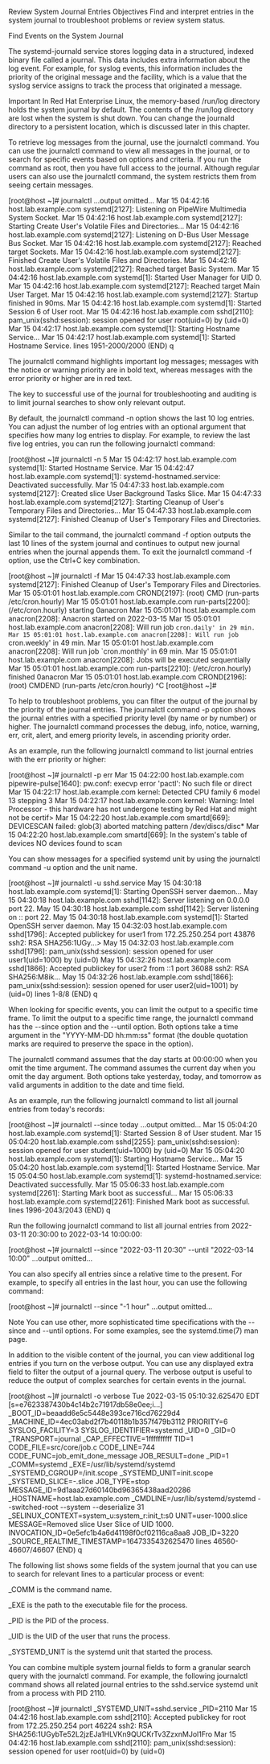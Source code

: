 Review System Journal Entries
Objectives
Find and interpret entries in the system journal to troubleshoot problems or review system status.

Find Events on the System Journal
<!-- The systemd-journald service collects and manages logs in a binary format, making it easy to search and filter logs. -->

The systemd-journald service stores logging data in a structured, indexed binary file called a journal. This data includes extra information about the log event. For example, for syslog events, this information includes the priority of the original message and the facility, which is a value that the syslog service assigns to track the process that originated a message.

Important
In Red Hat Enterprise Linux, the memory-based /run/log directory holds the system journal by default. The contents of the /run/log directory are lost when the system is shut down. You can change the journald directory to a persistent location, which is discussed later in this chapter.

<!-- Example: To make logs persistent, edit /etc/systemd/journald.conf and set Storage=persistent, then restart systemd-journald. -->

To retrieve log messages from the journal, use the journalctl command. You can use the journalctl command to view all messages in the journal, or to search for specific events based on options and criteria. If you run the command as root, then you have full access to the journal. Although regular users can also use the journalctl command, the system restricts them from seeing certain messages.

<!-- Example: View all logs as root -->
<!--
sudo journalctl
-->

[root@host ~]# journalctl
...output omitted...
Mar 15 04:42:16 host.lab.example.com systemd[2127]: Listening on PipeWire Multimedia System Socket.
Mar 15 04:42:16 host.lab.example.com systemd[2127]: Starting Create User's Volatile Files and Directories...
Mar 15 04:42:16 host.lab.example.com systemd[2127]: Listening on D-Bus User Message Bus Socket.
Mar 15 04:42:16 host.lab.example.com systemd[2127]: Reached target Sockets.
Mar 15 04:42:16 host.lab.example.com systemd[2127]: Finished Create User's Volatile Files and Directories.
Mar 15 04:42:16 host.lab.example.com systemd[2127]: Reached target Basic System.
Mar 15 04:42:16 host.lab.example.com systemd[1]: Started User Manager for UID 0.
Mar 15 04:42:16 host.lab.example.com systemd[2127]: Reached target Main User Target.
Mar 15 04:42:16 host.lab.example.com systemd[2127]: Startup finished in 90ms.
Mar 15 04:42:16 host.lab.example.com systemd[1]: Started Session 6 of User root.
Mar 15 04:42:16 host.lab.example.com sshd[2110]: pam_unix(sshd:session): session opened for user root(uid=0) by (uid=0)
Mar 15 04:42:17 host.lab.example.com systemd[1]: Starting Hostname Service...
Mar 15 04:42:17 host.lab.example.com systemd[1]: Started Hostname Service.
lines 1951-2000/2000 (END) q

<!-- journalctl output is paged by default; press q to quit. -->

The journalctl command highlights important log messages; messages with the notice or warning priority are in bold text, whereas messages with the error priority or higher are in red text.

The key to successful use of the journal for troubleshooting and auditing is to limit journal searches to show only relevant output.

By default, the journalctl command -n option shows the last 10 log entries. You can adjust the number of log entries with an optional argument that specifies how many log entries to display. For example, to review the last five log entries, you can run the following journalctl command:

<!-- Example: Show last 5 log entries -->
<!--
journalctl -n 5
-->

[root@host ~]# journalctl -n 5
Mar 15 04:42:17 host.lab.example.com systemd[1]: Started Hostname Service.
Mar 15 04:42:47 host.lab.example.com systemd[1]: systemd-hostnamed.service: Deactivated successfully.
Mar 15 04:47:33 host.lab.example.com systemd[2127]: Created slice User Background Tasks Slice.
Mar 15 04:47:33 host.lab.example.com systemd[2127]: Starting Cleanup of User's Temporary Files and Directories...
Mar 15 04:47:33 host.lab.example.com systemd[2127]: Finished Cleanup of User's Temporary Files and Directories.

Similar to the tail command, the journalctl command -f option outputs the last 10 lines of the system journal and continues to output new journal entries when the journal appends them. To exit the journalctl command -f option, use the Ctrl+C key combination.

<!-- Example: Follow new log entries in real time -->
<!--
journalctl -f
-->

[root@host ~]# journalctl -f
Mar 15 04:47:33 host.lab.example.com systemd[2127]: Finished Cleanup of User's Temporary Files and Directories.
Mar 15 05:01:01 host.lab.example.com CROND[2197]: (root) CMD (run-parts /etc/cron.hourly)
Mar 15 05:01:01 host.lab.example.com run-parts[2200]: (/etc/cron.hourly) starting 0anacron
Mar 15 05:01:01 host.lab.example.com anacron[2208]: Anacron started on 2022-03-15
Mar 15 05:01:01 host.lab.example.com anacron[2208]: Will run job `cron.daily' in 29 min.
Mar 15 05:01:01 host.lab.example.com anacron[2208]: Will run job `cron.weekly' in 49 min.
Mar 15 05:01:01 host.lab.example.com anacron[2208]: Will run job `cron.monthly' in 69 min.
Mar 15 05:01:01 host.lab.example.com anacron[2208]: Jobs will be executed sequentially
Mar 15 05:01:01 host.lab.example.com run-parts[2210]: (/etc/cron.hourly) finished 0anacron
Mar 15 05:01:01 host.lab.example.com CROND[2196]: (root) CMDEND (run-parts /etc/cron.hourly)
​^C
[root@host ~]#

To help to troubleshoot problems, you can filter the output of the journal by the priority of the journal entries. The journalctl command -p option shows the journal entries with a specified priority level (by name or by number) or higher. The journalctl command processes the debug, info, notice, warning, err, crit, alert, and emerg priority levels, in ascending priority order.

As an example, run the following journalctl command to list journal entries with the err priority or higher:

<!-- Example: Show only error and higher priority logs -->
<!--
journalctl -p err
-->

[root@host ~]# journalctl -p err
Mar 15 04:22:00 host.lab.example.com pipewire-pulse[1640]: pw.conf: execvp error 'pactl': No such file or direct
Mar 15 04:22:17 host.lab.example.com kernel: Detected CPU family 6 model 13 stepping 3
Mar 15 04:22:17 host.lab.example.com kernel: Warning: Intel Processor - this hardware has not undergone testing by Red Hat and might not be certif>
Mar 15 04:22:20 host.lab.example.com smartd[669]: DEVICESCAN failed: glob(3) aborted matching pattern /dev/discs/disc*
Mar 15 04:22:20 host.lab.example.com smartd[669]: In the system's table of devices NO devices found to scan

You can show messages for a specified systemd unit by using the journalctl command -u option and the unit name.

<!-- Example: Show logs for sshd service -->
<!--
journalctl -u sshd.service
-->

[root@host ~]# journalctl -u sshd.service
May 15 04:30:18 host.lab.example.com systemd[1]: Starting OpenSSH server daemon...
May 15 04:30:18 host.lab.example.com sshd[1142]: Server listening on 0.0.0.0 port 22.
May 15 04:30:18 host.lab.example.com sshd[1142]: Server listening on :: port 22.
May 15 04:30:18 host.lab.example.com systemd[1]: Started OpenSSH server daemon.
May 15 04:32:03 host.lab.example.com sshd[1796]: Accepted publickey for user1 from 172.25.250.254 port 43876 ssh2: RSA SHA256:1UGy...>
May 15 04:32:03 host.lab.example.com sshd[1796]: pam_unix(sshd:session): session opened for user user1(uid=1000) by (uid=0)
May 15 04:32:26 host.lab.example.com sshd[1866]: Accepted publickey for user2 from ::1 port 36088 ssh2: RSA SHA256:M8ik...
May 15 04:32:26 host.lab.example.com sshd[1866]: pam_unix(sshd:session): session opened for user user2(uid=1001) by (uid=0)
lines 1-8/8 (END) q

When looking for specific events, you can limit the output to a specific time frame. To limit the output to a specific time range, the journalctl command has the --since option and the --until option. Both options take a time argument in the "YYYY-MM-DD hh:mm:ss" format (the double quotation marks are required to preserve the space in the option).

The journalctl command assumes that the day starts at 00:00:00 when you omit the time argument. The command assumes the current day when you omit the day argument. Both options take yesterday, today, and tomorrow as valid arguments in addition to the date and time field.

As an example, run the following journalctl command to list all journal entries from today's records:

<!-- Example: Show today's logs -->
<!--
journalctl --since today
-->

[root@host ~]# journalctl --since today
...output omitted...
Mar 15 05:04:20 host.lab.example.com systemd[1]: Started Session 8 of User student.
Mar 15 05:04:20 host.lab.example.com sshd[2255]: pam_unix(sshd:session): session opened for user student(uid=1000) by (uid=0)
Mar 15 05:04:20 host.lab.example.com systemd[1]: Starting Hostname Service...
Mar 15 05:04:20 host.lab.example.com systemd[1]: Started Hostname Service.
Mar 15 05:04:50 host.lab.example.com systemd[1]: systemd-hostnamed.service: Deactivated successfully.
Mar 15 05:06:33 host.lab.example.com systemd[2261]: Starting Mark boot as successful...
Mar 15 05:06:33 host.lab.example.com systemd[2261]: Finished Mark boot as successful.
lines 1996-2043/2043 (END) q

Run the following journalctl command to list all journal entries from 2022-03-11 20:30:00 to 2022-03-14 10:00:00:

<!-- Example: Show logs between two dates -->
<!--
journalctl --since "2022-03-11 20:30" --until "2022-03-14 10:00"
-->

[root@host ~]# journalctl --since "2022-03-11 20:30" --until "2022-03-14 10:00"
...output omitted...

You can also specify all entries since a relative time to the present. For example, to specify all entries in the last hour, you can use the following command:

<!-- Example: Show logs from the last hour -->
<!--
journalctl --since "-1 hour"
-->

[root@host ~]# journalctl --since "-1 hour"
...output omitted...

Note
You can use other, more sophisticated time specifications with the --since and --until options. For some examples, see the systemd.time(7) man page.

In addition to the visible content of the journal, you can view additional log entries if you turn on the verbose output. You can use any displayed extra field to filter the output of a journal query. The verbose output is useful to reduce the output of complex searches for certain events in the journal.

<!-- Example: Show verbose output -->
<!--
journalctl -o verbose
-->

[root@host ~]# journalctl -o verbose
Tue 2022-03-15 05:10:32.625470 EDT [s=e7623387430b4c14b2c71917db58e0ee;i...]
    _BOOT_ID=beaadd6e5c5448e393ce716cd76229d4
    _MACHINE_ID=4ec03abd2f7b40118b1b357f479b3112
    PRIORITY=6
    SYSLOG_FACILITY=3
    SYSLOG_IDENTIFIER=systemd
    _UID=0
    _GID=0
    _TRANSPORT=journal
    _CAP_EFFECTIVE=1ffffffffff
    TID=1
    CODE_FILE=src/core/job.c
    CODE_LINE=744
    CODE_FUNC=job_emit_done_message
    JOB_RESULT=done
    _PID=1
    _COMM=systemd
    _EXE=/usr/lib/systemd/systemd
    _SYSTEMD_CGROUP=/init.scope
    _SYSTEMD_UNIT=init.scope
    _SYSTEMD_SLICE=-.slice
    JOB_TYPE=stop
    MESSAGE_ID=9d1aaa27d60140bd96365438aad20286
    _HOSTNAME=host.lab.example.com
    _CMDLINE=/usr/lib/systemd/systemd --switched-root --system --deserialize 31
    _SELINUX_CONTEXT=system_u:system_r:init_t:s0
    UNIT=user-1000.slice
    MESSAGE=Removed slice User Slice of UID 1000.
    INVOCATION_ID=0e5efc1b4a6d41198f0cf02116ca8aa8
    JOB_ID=3220
    _SOURCE_REALTIME_TIMESTAMP=1647335432625470
lines 46560-46607/46607 (END) q

The following list shows some fields of the system journal that you can use to search for relevant lines to a particular process or event:

_COMM is the command name.

_EXE is the path to the executable file for the process.

_PID is the PID of the process.

_UID is the UID of the user that runs the process.

_SYSTEMD_UNIT is the systemd unit that started the process.

<!-- Example: Filter by multiple fields -->
<!--
journalctl _SYSTEMD_UNIT=sshd.service _PID=2110
-->

You can combine multiple system journal fields to form a granular search query with the journalctl command. For example, the following journalctl command shows all related journal entries to the sshd.service systemd unit from a process with PID 2110.

[root@host ~]# journalctl _SYSTEMD_UNIT=sshd.service _PID=2110
Mar 15 04:42:16 host.lab.example.com sshd[2110]: Accepted publickey for root from 172.25.250.254 port 46224 ssh2: RSA SHA256:1UGybTe52L2jzEJa1HLVKn9QUCKrTv3ZzxnMJol1Fro
Mar 15 04:42:16 host.lab.example.com sshd[2110]: pam_unix(sshd:session): session opened for user root(uid=0) by (uid=0)